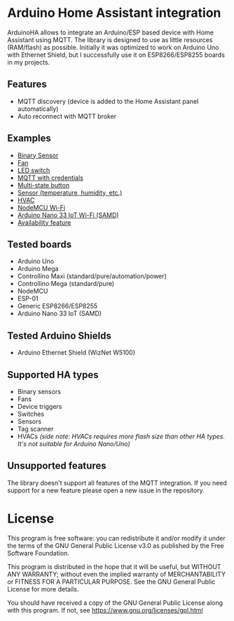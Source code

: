 # Arduino Home Assistant integration

ArduinoHA allows to integrate an Arduino/ESP based device with Home Assistant using MQTT.
The library is designed to use as little resources (RAM/flash) as possible.
Initially it was optimized to work on Arduino Uno with Ethernet Shield,
but I successfully use it on ESP8266/ESP8255 boards in my projects.

## Features

* MQTT discovery (device is added to the Home Assistant panel automatically)
* Auto reconnect with MQTT broker

## Examples

* [Binary Sensor](examples/binary-sensor/binary-sensor.ino)
* [Fan](examples/fan/fan.ino)
* [LED switch](examples/led-switch/led-switch.ino)
* [MQTT with credentials](examples/mqtt-with-credentials/mqtt-with-credentials.ino)
* [Multi-state button](examples/multi-state-button/multi-state-button.ino)
* [Sensor (temperature, humidity, etc.)](examples/sensor/sensor.ino)
* [HVAC](examples/hvac/hvac.ino)
* [NodeMCU Wi-Fi](examples/nodemcu/nodemcu.ino)
* [Arduino Nano 33 IoT Wi-Fi (SAMD)](examples/nano33iot/nano33iot.ino)
* [Availability feature](examples/availability)

## Tested boards

* Arduino Uno
* Arduino Mega
* Controllino Maxi (standard/pure/automation/power)
* Controllino Mega (standard/pure)
* NodeMCU
* ESP-01
* Generic ESP8266/ESP8255
* Arduino Nano 33 IoT (SAMD)

## Tested Arduino Shields

* Arduino Ethernet Shield (WizNet W5100)

## Supported HA types

* Binary sensors
* Fans
* Device triggers
* Switches
* Sensors
* Tag scanner
* HVACs *(side note: HVACs requires more flash size than other HA types. It's not suitable for Arduino Nano/Uno)*

## Unsupported features

The library doesn't support all features of the MQTT integration.
If you need support for a new feature please open a new issue in the repository.

# License

This program is free software: you can redistribute it and/or modify it under the terms of the GNU General Public License v3.0 as published by the Free Software Foundation.

This program is distributed in the hope that it will be useful, but WITHOUT ANY WARRANTY; without even the implied warranty of MERCHANTABILITY or FITNESS FOR A PARTICULAR PURPOSE. See the GNU General Public License for more details.

You should have received a copy of the GNU General Public License along with this program. If not, see https://www.gnu.org/licenses/gpl.html
